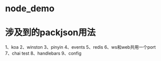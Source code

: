 # node_demo
# 涉及到的packjson用法

1、koa
2、winston
3、pinyin
4、events
5、redis
6、ws和web共用一个port
7、chai test
8、handlebars
9、config
